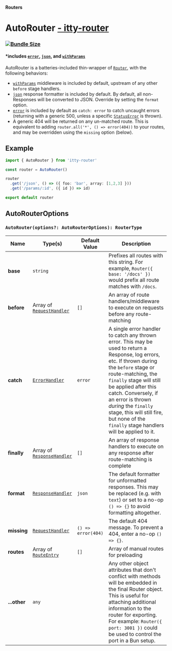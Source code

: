 #### Routers
# AutoRouter <u>- itty-router</u> <Badge type="warning" text="new in v5" />

### [![Bundle Size](https://deno.bundlejs.com/?q=itty-router/AutoRouter&badge&badge-style=for-the-badge)](https://deno.bundlejs.com/?q=itty-router/AutoRouter) 
#### *includes [`error`](/itty-router/api#error), [`json`](/itty-router/api#json), and [`withParams`](/itty-router/api#withparams)

AutoRouter is a batteries-included thin-wrapper of [`Router`](/itty-router/routers/router), with the following behaviors:

- [`withParams`](/itty-router/api#withparams) middleware is included by default, upstream of any other `before` stage handlers.
- [`json`](/itty-router/api#json) response formatter is included by default. By default, all non-Responses will be converted to JSON. Override by setting the `format` option.
- [`error`](/itty-router/api#error) is included by default as `catch: error` to catch uncaught errors (returning with a generic 500, unless a specific [`StatusError`](/itty-router/api#statuserror) is thrown).
- A generic 404 will be returned on any un-matched route.  This is equivalent to adding `router.all('*', () => error(404))` to your routes, and may be overridden using the `missing` option (below).

## Example
```ts
import { AutoRouter } from 'itty-router'

const router = AutoRouter()

router
  .get('/json', () => ({ foo: 'bar', array: [1,2,3] }))
  .get('/params/:id', ({ id }) => id)

export default router
```

## AutoRouterOptions
### `AutoRouter(options?: AutoRouterOptions): RouterType`

| Name | Type(s) | Default Value | Description
| --- | --- | --- | ---
| **base** | `string` | | Prefixes all routes with this string. For example, `Router({ base: '/docs' })` would prefix all route matches with `/docs`.
| <span class="nowrap">**before** <Badge type="warning" text="v5" /></span> | Array of [`RequestHandler`](/itty-router/typescript/api#requesthandler) | `[]` | An array of route handlers/middleware to execute on requests before any route-matching
| <span class="nowrap">**catch** <Badge type="warning" text="v5" /></span> | [`ErrorHandler`](/itty-router/typescript/api#errorhandler) | `error` | A single error handler to catch any thrown error.  This may be used to return a Response, log errors, etc. If thrown during the `before` stage or route-matching, the `finally` stage will still be applied after this catch. Conversely, if an error is thrown *during* the `finally` stage, this will still fire, but none of the `finally` stage handlers will be applied to it.
| <span class="nowrap">**finally** <Badge type="warning" text="v5" /></span> | Array of [`ResponseHandler`](/itty-router/typescript/api#responsehandler) | `[]` | An array of response handlers to execute on any response after route-matching is complete
| <span class="nowrap">**format** <Badge type="warning" text="v5" /></span> | [`ResponseHandler`](/itty-router/typescript/api#responsehandler) | `json` | The default formatter for unformatted responses.  This may be replaced (e.g. with `text`) or set to a no-op `() => {}` to avoid formatting altogether.
| <span class="nowrap">**missing** <Badge type="warning" text="v5" /></span> | [`RequestHandler`](/itty-router/typescript/api#requesthandler) | `() => error(404)` | The default 404 message.  To prevent a 404, enter a no-op `() => {}`.
| <span class="nowrap">**routes** <Badge type="danger" text="advanced" /></span> | Array of [`RouteEntry`](/itty-router/typescript/api#routeentry) | `[]` | Array of manual routes for preloading 
| **...other** <Badge type="warning" text="v4.1+" /> | `any` | | Any other object attributes that don't conflict with methods will be embedded in the final Router object.  This is useful for attaching additional information to the router for exporting.  For example: `Router({ port: 3001 })` could be used to control the port in a Bun setup.


